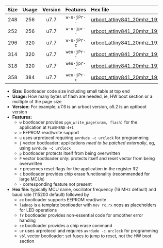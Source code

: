 |Size|Usage|Version|Features|Hex file|
|:-:|:-:|:-:|:-:|:--|
|248|256|u7.7|`w-u-jPr--`|[urboot_attiny841_20mhz_19200bps_lednop_ur_vbl.hex](https://raw.githubusercontent.com/stefanrueger/urboot.hex/main/mcus/attiny841/fcpu_20mhz/19200_bps/urboot_attiny841_20mhz_19200bps_lednop_ur_vbl.hex)|
|252|256|u7.7|`w-u-jpr--`|[urboot_attiny841_20mhz_19200bps_lednop_fr_ur_vbl.hex](https://raw.githubusercontent.com/stefanrueger/urboot.hex/main/mcus/attiny841/fcpu_20mhz/19200_bps/urboot_attiny841_20mhz_19200bps_lednop_fr_ur_vbl.hex)|
|296|320|u7.7|`w-u-jPr-c`|[urboot_attiny841_20mhz_19200bps_lednop_fr_ce_ur_vbl.hex](https://raw.githubusercontent.com/stefanrueger/urboot.hex/main/mcus/attiny841/fcpu_20mhz/19200_bps/urboot_attiny841_20mhz_19200bps_lednop_fr_ce_ur_vbl.hex)|
|314|320|u7.7|`weu-jPr--`|[urboot_attiny841_20mhz_19200bps_ee_lednop_ur_vbl.hex](https://raw.githubusercontent.com/stefanrueger/urboot.hex/main/mcus/attiny841/fcpu_20mhz/19200_bps/urboot_attiny841_20mhz_19200bps_ee_lednop_ur_vbl.hex)|
|318|320|u7.7|`weu-jpr--`|[urboot_attiny841_20mhz_19200bps_ee_lednop_fr_ur_vbl.hex](https://raw.githubusercontent.com/stefanrueger/urboot.hex/main/mcus/attiny841/fcpu_20mhz/19200_bps/urboot_attiny841_20mhz_19200bps_ee_lednop_fr_ur_vbl.hex)|
|358|384|u7.7|`weu-jPr-c`|[urboot_attiny841_20mhz_19200bps_ee_lednop_fr_ce_ur_vbl.hex](https://raw.githubusercontent.com/stefanrueger/urboot.hex/main/mcus/attiny841/fcpu_20mhz/19200_bps/urboot_attiny841_20mhz_19200bps_ee_lednop_fr_ce_ur_vbl.hex)|

- **Size:** Bootloader code size including small table at top end
- **Usage:** How many bytes of flash are needed, ie, HW boot section or a multiple of the page size
- **Version:** For example, u7.6 is an urboot version, o5.2 is an optiboot version
- **Features:**
  + `w` bootloader provides `pgm_write_page(sram, flash)` for the application at `FLASHEND-4+1`
  + `e` EEPROM read/write support
  + `u` uses urprotocol requiring `avrdude -c urclock` for programming
  + `j` vector bootloader: applications *need to be patched externally*, eg, using `avrdude -c urclock`
  + `p` bootloader protects itself from being overwritten
  + `P` vector bootloader only: protects itself and reset vector from being overwritten
  + `r` preserves reset flags for the application in the register R2
  + `c` bootloader provides chip erase functionality (recommended for large MCUs)
  + `-` corresponding feature not present
- **Hex file:** typically MCU name, oscillator frequency (16 MHz default) and baud rate (115200 default) followed by
  + `ee` bootloader supports EEPROM read/write
  + `lednop` is a template bootloader with `mov rx,rx` nops as placeholders for LED operations
  + `fr` bootloader provides non-essential code for smoother error handing
  + `ce` bootloader provides a chip erase command
  + `ur` uses urprotocol and requires `avrdude -c urclock` for programming
  + `vbl` vector bootloader: set fuses to jump to reset, not the HW boot section
